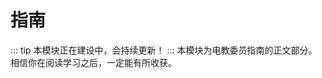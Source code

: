 # <i class="fa-solid fa-book"></i> 指南

::: tip
本模块正在建设中，会持续更新！
:::
本模块为电教委员指南的正文部分。相信你在阅读学习之后，一定能有所收获。
